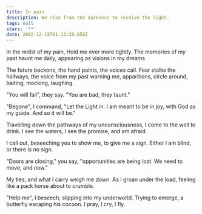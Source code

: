 ```yaml
---
title: In pain
description: We rise from the darkness to receive the light.
tags: null
stars: '**'
date: 2002-12-15T01:13:20.856Z
---
```


<div class="poem">

In the midst of my pain,
Hold me ever more tightly.
The memories of my past
haunt me daily, appearing
as visions in my dreams

The future beckons, the
hand paints, the voices
call. Fear stalks the
hallways, the voice from
my past warning me,
apparitions, circle around,
baiting, mocking, laughing.

"You will fail", they say.
"You are bad, they taunt."

"Begone", I command, "Let the
Light in. I am meant to
be in joy, with God
as my guide. And so it will
be."

Travelling down the pathways
of my unconsciousness, I come
to the well to drink. I see
the waters, I see the promise,
and am afraid.

I call out, beseeching you to
show me, to give me a sign.
Either I am blind,
or there is no sign.

"Doors are closing," you say,
"opportunities are being lost.
We need to move, and now."

My ties, and what I
carry weigh me down. As I
groan under the load, feeling
like a pack horse about to
crumble.

"Help me", I beseech, slipping into
my underworld. Trying to emerge,
a butterfly escaping his
cocoon. I pray, I cry, I fly.

</div>
